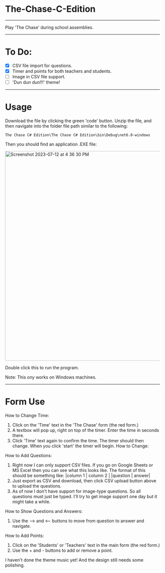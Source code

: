 # The-Chase-C-Edition
---
Play 'The Chase' during school assemblies. 

---
# To Do: 
- [x] CSV file import for questions.
- [x] Timer and points for both teachers and students.
- [ ] Image in CSV file support.
- [ ] 'Dun dun dun!!!' theme!
---
# Usage

Download the file by clicking the green 'code' button. Unzip the file, and then navigate into the folder file path similar to the following:

```
The Chase C# Edition\The Chase C# Edition\bin\Debug\net6.0-windows
```

Then you should find an application .EXE file:


<img width="680" alt="Screenshot 2023-07-12 at 4 36 30 PM" src="https://github.com/zozzzC/The-Chase-C-Edition/assets/104532983/c1a1907a-9cc7-4f65-a372-d314561441d7">


Double click this to run the program.

Note: This ony works on Windows machines.

---
# Form Use
How to Change Time: 
1. Click on the 'Time' text in the 'The Chase' form (the red form.)
2. A textbox will pop up, right on top of the timer. Enter the time in seconds there.
3. Click 'Time' text again to confirm the time. The timer should then change. When you click 'start' the timer will begin.
How to Change:

How to Add Questions:
1. Right now I can only support CSV files. If you go on Google Sheets or MS Excel then you can see what this looks like. The format of this should be something like:
|column 1 | column 2 |
|question | answer|
2. Just export as CSV and download, then click CSV upload button above to upload the questions.
3. As of now I don't have support for image-type questions. So all questions must just be typed. I'll try to get image support one day but it might take a while. 

How to Show Questions and Answers:
1. Use the --> and <-- buttons to move from question to answer and navigate.

How to Add Points:
1. Click on the 'Students' or 'Teachers' text in the main form (the red form.) 
2. Use the + and - buttons to add or remove a point.

I haven't done the theme music yet! And the design still needs some polishing.
